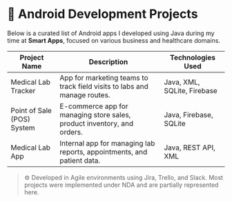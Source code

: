 # 📱 Android Development Projects

Below is a curated list of Android apps I developed using Java during my time at **Smart Apps**, focused on various business and healthcare domains.

| Project Name                | Description                                                                 | Technologies Used     |
|----------------------------|-----------------------------------------------------------------------------|------------------------|
| Medical Lab Tracker        | App for marketing teams to track field visits to labs and manage routes.   | Java, XML, SQLite, Firebase |
| Point of Sale (POS) System | E-commerce app for managing store sales, product inventory, and orders.    | Java, Firebase, SQLite |
| Medical Lab App            | Internal app for managing lab reports, appointments, and patient data.     | Java, REST API, XML    |

> ⚙️ Developed in Agile environments using Jira, Trello, and Slack. Most projects were implemented under NDA and are partially represented here.
